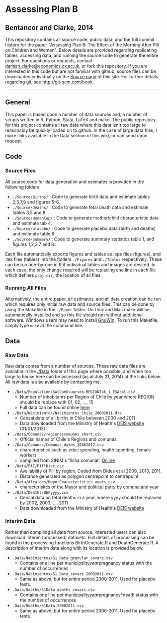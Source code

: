 # Assessing Plan B
## Bentancor and Clarke, 2014


This repository contains all source code, public data, and the full commit history for the paper "Assessing Plan B: The Effect of the Morning After Pill on Children and Women".  Below details are provided regarding replicating tables, accessing data, and running the source code to generate the entire project.   For questions or requests, contact <damian.clarke@economics.ox.ac.uk>, or fork this repository.  If you are interested in this code but are not familiar with github, source files can be downloaded individually on the [Source page](https://github.com/damiancclarke/morning-after-pill/tree/master/Source) of this site.  For further details regarding git, see <http://git-scm.com/book>.

***

## General

This paper is based upon a number of data sources and, a number of scripts written in R, Python, Stata, LaTeX and make.  The public repository for this project contains all raw data where this data isn't too large to reasonably be quickly loaded on to github.  In the case of large data files, I make links available in the Data section of this wiki, or can send upon request.

## Code
### Source Files

All source code for data generation and estimates is provided in the following folders:
* `./Source/Births/` : Code to generate birth data and estimate tables 2,5,7,9 and figures 5-6.
* `./Source/Deaths/` : Code to generate fetal death data and estimate tables 3,5 and 8.
* `./Source/HumanCap/` : Code to generate mother/child characteristic data and estimate tab 4.
* `./Source/placebo/` : Code to generate placebo data (birth and deaths) and estimate table 6.
* `./Source/Summary/` : Code to generate summary statistics table 1, and figures 1,2,3,7 and 8.

Each file automatically exports figures and tables as .eps files (figures), and .tex files (tables) into the folders `./Figures` and `./Tables` respectively.  These can be run one-by-one in R if individual tables and images are desired.  In each case, the only change required will be replacing one line in each file which defines `proj.dir`, the location of all files.

### Running All Files
Alternatively, the entire paper, all estimates, and all data creation can be run which requires only initial raw data and source files.  This can be done by using the Makefile in the `./Paper` folder.  On Unix and Mac make will be automatically installed and so this file should run without additional software.  Windows users may need to install [GnuWin](http://gnuwin32.sourceforge.net/).  To run this Makefile, simply type `make` at the command line.

## Data
### Raw Data
Raw data comes from a number of sources.  These raw data files are available in the [./Data](https://github.com/damiancclarke/morning-after-pill/tree/master/Data) folder of this page where possible, and when too large to house here can be accessed (as at July 21, 2014) at the links below.  All raw data is also available by contacting me. 

* `./Data/Population/SalComUsuarios-REGIONTok_1_ESAcal.csv`
  * Number of inhabitants per Region of Chile by year where REGION should be replace with 01, 02, ..., 15 
  * Full data can be found online [here](http://www.ine.cl/canales/chile_estadistico/familias/demograficas_vitales.php)
* `./Data/Nacimientos/Nacimientos_Chile_20002011.dta`
  * Censal data of all births in Chile between 2000 and 2011
  * Data downloaded from the Ministry of Health's [DEIS website](http://www.deis.cl/descargar-bases-de-datos/) (01/01/2013)
* `./Data/Comunas/regionescomunas_short.csv`
  * Official names of Chile's Regions and comunas
* `./Data/Comunas/Comunas_datos_20062012.csv`
  * characteristics such as educ spending, health spending, female workers
  * compiled from SINIM's 'ficha comunal'.  [Online](http://www.sinim.gov.cl/indicadores/busq_serie.php)
* `./Data/PAE/PillDist.csv`
  * Availability of Pill by region.  Coded from Dides et al 2009, 2010, 2011.
  * Distance generated as polygon centrepoint to centrepoint
* `./Data/Alcaldes/MayorCharacteristics_years.csv`
  * characterisitcs of the Mayor and political party by comuna and year
* `./Data/Deaths/DEFyyyy.csv`
  * Censal data on fetal deaths in a year, where yyyy should be replaced by 2002, 2003, ..., 2011	
  * Data downloaded from the Ministry of Health's [DEIS website](http://www.deis.cl/descargar-bases-de-datos/)

### Interim Data
Rather than compiling all data from source, interested users can also download interim (processed) datasets.  Full details of processing can be found in the processing functions BirthGenerate.R and DeathGenerate.R.  A description of interim data along with its location is provided below.

* `.Data/Nacimientos/S1_Data_granular_covars.csv`
  * Contains one line per municipality*year*pregnancy status with the number of occurrences
* `.Data/Nacimientos/S1_Data_covars_20002011.csv`
  * Same as above, but for entire period 2000-2011.  Used for placebo tests.
* `.Data/Deaths/S1Data_deaths_covars.csv`
  * Contains one line per municipality*year*pregnancy*death status with the number of occurrences
* `.Data/Deaths/S1Data_20002011.csv`
  * Same as above, but for entire period 2000-2011.  Used for placebo tests.
